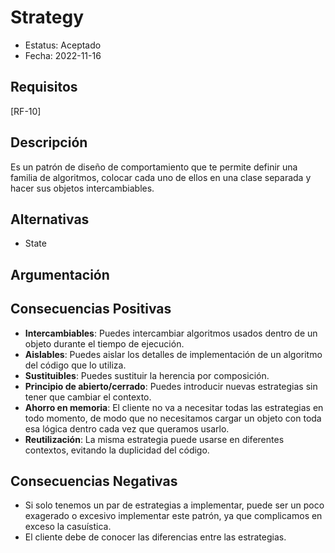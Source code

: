 # Strategy
  - Estatus: Aceptado
  - Fecha: 2022-11-16

## Requisitos 

[RF-10]

## Descripción

Es un patrón de diseño de comportamiento que te permite definir una familia de algoritmos, colocar cada uno de ellos en una clase separada y hacer sus objetos intercambiables.


## Alternativas

   - State

## Argumentación



## Consecuencias Positivas

   - **Intercambiables**: Puedes intercambiar algoritmos usados dentro de un objeto durante el tiempo de ejecución.
   - **Aislables**: Puedes aislar los detalles de implementación de un algoritmo del código que lo utiliza.
   - **Sustituibles**: Puedes sustituir la herencia por composición.
   - **Principio de abierto/cerrado**: Puedes introducir nuevas estrategias sin tener que cambiar el contexto.
   - **Ahorro en memoria**: El cliente no va a necesitar todas las estrategias en todo momento, de modo que no necesitamos cargar un objeto con toda esa lógica dentro cada vez que queramos usarlo.
   - **Reutilización**: La misma estrategia puede usarse en diferentes contextos, evitando la duplicidad del código.

## Consecuencias Negativas
   - Si solo tenemos un par de estrategias a implementar, puede ser un poco exagerado o excesivo implementar este patrón, ya que complicamos en exceso la casuística.
   - El cliente debe de conocer las diferencias entre las estrategias.
